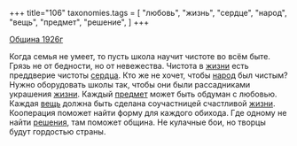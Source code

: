+++
title="106"
taxonomies.tags = [
 "любовь",
 "жизнь",
 "сердце",
 "народ",
 "вещь",
 "предмет",
 "решение",
]
+++

[Община 1926г](/agni/1926)

Когда семья не умеет, то пусть школа научит чистоте во всём быте. Грязь не от бедности, но от невежества. Чистота в [жизни](/tags/жизнь) есть преддверие чистоты [сердца](/tags/сердце). Кто же не хочет, чтобы [народ](/tags/народ) был чистым? Нужно оборудовать школы так, чтобы они были рассадниками украшения [жизни](/tags/жизнь). Каждый [предмет](/tags/предмет) может быть обдуман с любовью. Каждая [вещь](/tags/вещь) должна быть сделана соучастницей счастливой [жизни](/tags/жизнь). Кооперация поможет найти форму для каждого обихода. Где одному не найти [решения](/tags/решение), там поможет община. Не кулачные бои, но творцы будут гордостью страны.   

